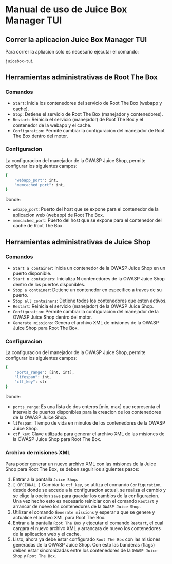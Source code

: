 # Manual de uso de Juice Box Manager TUI

## Correr la aplicacion Juice Box Manager TUI

Para correr la apliacion solo es necesario ejecutar el comando:

```bash
juicebox-tui
```

## Herramientas administrativas de Root The Box

### Comandos

- `Start`: Inicia los contenedores del servicio de Root The Box (webapp y cache).
- `Stop`: Detiene el servicio de Root The Box (manejador y contenedores).
- `Restart`: Reinicia el servicio (manejador) de Root The Box y el contenedor de la webapp y el cache.
- `Configuration`: Permite cambiar la configuracion del manejador de Root The Box dentro del motor.

### Configuracion

La configuracion del manejador de la OWASP Juice Shop, permite configurar los siguientes campos:

```bash
{
    "webapp_port": int,
    "memcached_port": int,
}
```
Donde:

- `webapp_port`: Puerto del host que se expone para el contenedor de la aplicacion web (webapp) de Root The Box.
- `memcached_port`: Puerto del host que se expone para el contenedor del cache de Root The Box.

## Herramientas administrativas de Juice Shop

### Comandos

- `Start a container`: Inicia un contenedor de la OWASP Juice Shop en un puerto disponible.
- `Start n containers`: Inicializa N contenedores de la OWASP Juice Shop dentro de los puertos disponibles.
- `Stop a container`: Detiene un contenedor en especifico a traves de su puerto.
- `Stop all containers`: Detiene todos los contenedores que esten activos.
- `Restart`: Reinicia el servicio (manejador) de la OWASP Juice Shop.
- `Configuration`: Permite cambiar la configuracion del manejador de la OWASP Juice Shop dentro del motor.
- `Generate missions`: Genera el archivo XML de misiones de la OWASP Juice Shop para Root The Box.

### Configuracion

La configuracion del manejador de la OWASP Juice Shop, permite configurar los siguientes campos:

```bash
{
    "ports_range": [int, int],
    "lifespan": int,
    "ctf_key": str
}
```
Donde:

- `ports_range`: Es una lista de dos enteros [min, max] que representa el intervalo de puertos disponibles para la creacion de los contenedores de la OWASP Juice Shop.
- `lifespan`: Tiempo de vida en minutos de los contenedores de la OWASP Juice Shop.
- `ctf_key`: Clave utilizada para generar el archivo XML de las misiones de la OWASP Juice Shop para Root The Box.

### Archivo de misiones XML

Para poder generar un nuevo archivo XML con las misiones de la Juice Shop para Root The Box, se deben seguir los siguientes pasos:

1. Entrar a la pantalla `Juice Shop`.
2. `[ OPCIONAL ]` Cambiar la `ctf_key`, se utiliza el comando `Configuration`, desde donde se accede a la configuracion actual, se realiza el cambio y se elige la opcion `save` para guardar los cambios de la configuracion. Una vez hecho esto es necesario reiniciar con el comando `Restart` y arrancar de nuevo los contenedores de la `OWASP Juice Shop`.
3. Utilizar el comando `Generate missions` y esperar a que se genere y actualice el archvo XML para Root The Box.
4. Entrar a la pantalla `Root The Box` y ejecutar el comando `Restart`, el cual cargara el nuevo archivo XML y arrancara de nuevo los contenedores de la aplicacion web y el cache.
5. Listo, ahora ya debe estar configurado `Root The Box` con las misiones generadas de la OWASP Juice Shop. Con esto las banderas (flags) deben estar sincronizadas entre los contenedores de la `OWASP Juice Shop` y `Root The Box`.